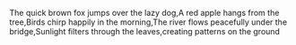 The quick brown fox jumps over the lazy dog,A red apple hangs from the tree,Birds chirp happily in the morning,The river flows peacefully under the bridge,Sunlight filters through the leaves,creating patterns on the ground